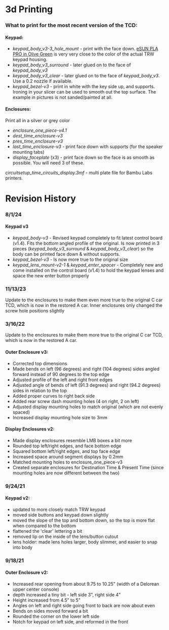 # 3d Printing
### What to print for the most recent version of the TCD:
#### Keypad:
- _keypad_body_v3-3_hole_mount_ - print with the face down. [eSUN PLA PRO in Olive Green](https://amzn.to/3BTbkVD) is very very close to the color of the actual TRW keypad housing.
- _keypad_body_v3_surround_ - later glued on to the face of _keypad_body_v3_
- _keypad_body_v3_clear_ - later glued on to the face of _keypad_body_v3_. Use a 0.2 nozzle if available.
- _keypad_bezel-v3_ - print in white with the key side up, and supports. Ironing in your slicer can be used to smooth out the top surface. The example in pictures is not sanded/painted at all.

#### Enclosures:
Print all in a silver or grey color
- _enclosure_one_piece-v4.1_
- _dest_time_enclosure-v3_
- _pres_time_enclosure-v3_
- _last_time_enclosure-v3_ - print face down with supports (for the speaker mounting tabs)
- _display_faceplate_ (x3) - print face down so the face is as smooth as possible. You will need 3 of these.

_circuitsetup_time_circuits_display.3mf_ - multi plate file for Bambu Labs printers.

# Revision History
### 8/1/24
#### Keypad v3
- _keypad_body-v3_ - Revised keypad completely to fit latest control board (v1.4). Fits the bottom angled profile of the original. Is now printed in 3 pieces (_keypad_body_v3_surround_ & _keypad_body_v3_clear_) so the body can be printed face down & without supports.
- _keypad_bezel-v3_ - Is now more true to the original size
- _keypad_lens_mount-v2-1_ & _keypad_enter_spacer_ - Completely new and come installed on the control board (v1.4) to hold the keypad lenses and space the new enter button properly

### 11/13/23
Update to the enclosures to make them even more true to the original C car TCD, which is now in the restored A car. Inner enclosures only changed the screw hole positions slightly

### 3/16/22
Update to the enclosures to make them more true to the original C car TCD, which is now in the restored A car.

#### Outer Enclosure v3:
- Corrected top dimensions
- Made bends on left (96 degrees) and right (104 degrees) sides angled forward instead of 90 degrees to the top edge
- Adjusted profile of the left and right front edges
- Adjusted angle of bends of left (91.3 degrees) and right (94.2 degrees) sides in relation to the top
- Added proper curves to right back side
- Added rear screw dash mounting holes (4 on right, 2 on left)
- Adjusted display mounting holes to match original (which are not evenly spaced)
- Increased display mounting hole size to 3mm

#### Display Enclosures v2:
- Made display enclosures resemble LMB boxes a bit more 
- Rounded top left/right edges, and face bottom edge
- Squared bottom left/right edges, and top face edge
- Increased space around segment displays by 0.2mm
- Matched mounting holes to enclosure_one_piece-v3
- Created separate enclosures for Destination Time & Present Time (since mounting holes are now different between the two)

### 9/24/21
#### Keypad v2:
- updated to more closely match TRW keypad
- moved side buttons and keypad down slightly
- moved the slope of the top and bottom down, so the top is more flat when compared to the bottom
- flattened the 'clear' lettering a bit
- removed lip on the inside of the lens/button cutout
- lens holder: made lens holes larger, body slimmer, and easier to snap into body

### 9/18/21
#### Outer Enclosure v2:
- Increased rear opening from about 9.75 to 10.25" (width of a Delorean upper center console)
- depth increased a tiny bit - left side 3", right side 4"
- Height increased from 4.5" to 5"
- Angles on left and right side going front to back are now about even
- Bends on sides moved forward a bit
- Rounded the corner on the lower left side
- Notch for keypad on left side, and reformed in the front
